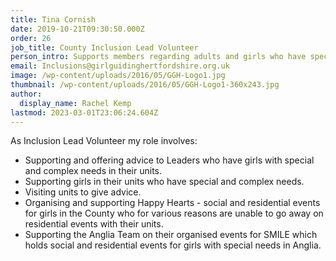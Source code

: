 ```yaml
---
title: Tina Cornish
date: 2019-10-21T09:30:50.000Z
order: 26
job_title: County Inclusion Lead Volunteer
person_intro: Supports members regarding adults and girls who have special and complex needs.
email: Inclusions@girlguidinghertfordshire.org.uk
image: /wp-content/uploads/2016/05/GGH-Logo1.jpg
thumbnail: /wp-content/uploads/2016/05/GGH-Logo1-360x243.jpg
author:
  display_name: Rachel Kemp
lastmod: 2023-03-01T23:06:24.604Z
---
```


As Inclusion Lead Volunteer my role involves:

- Supporting and offering advice to Leaders who have girls with special and complex needs in their units.
- Supporting girls in their units who have special and complex needs.
- Visiting units to give advice.
- Organising and supporting Happy Hearts - social and residential events for girls in the County who for various reasons are unable to go away on residential events with their units.
- Supporting the Anglia Team on their organised events for SMILE which holds social and residential events for girls with special needs in Anglia.
